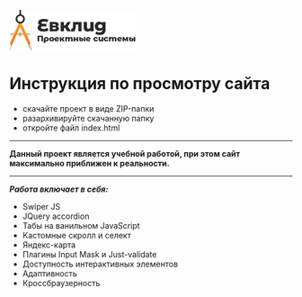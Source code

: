 ![Ссылка на изображение](https://raw.githubusercontent.com/baranovstas/evlkid/main/img/header__logo.webp)

# Инструкция по просмотру сайта

- скачайте проект в виде ZIP-папки
- разархивируйте скачанную папку
- откройте файл index.html

---

**Данный проект является учебной работой, при этом сайт максимально приближен к реальности.**

---

**_Работа включает в себя:_**

- Swiper JS
- JQuery accordion
- Табы на ванильном JavaScript
- Кастомные скролл и селект
- Яндекс-карта
- Плагины Input Mask и Just-validate
- Доступность интерактивных элементов
- Адаптивность
- Кроссбраузерность
